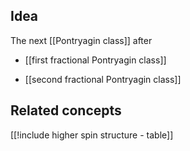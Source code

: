 
## Idea

The next [[Pontryagin class]] after

* [[first fractional Pontryagin class]]

* [[second fractional Pontryagin class]]


## Related concepts

[[!include higher spin structure - table]]

